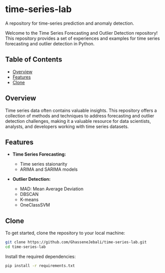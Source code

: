 # time-series-lab
A repository for time-series prediction and anomaly detection.

Welcome to the Time Series Forecasting and Outlier Detection repository! This repository provides a set of experiences and examples for time series forecasting and outlier detection in Python.

## Table of Contents

- [Overview](#overview)
- [Features](#features)
- [Clone](#Clone)

## Overview

Time series data often contains valuable insights. This repository offers a collection of methods and techniques to address forecasting and outlier detection challenges, making it a valuable resource for data scientists, analysts, and developers working with time series datasets.

## Features

- **Time Series Forecasting:**
  - Time series staionarity
  - ARIMA and SARIMA models

- **Outlier Detection:**
  - MAD: Mean Average Deviation
  - DBSCAN
  - K-means
  - OneClassSVM

## Clone

To get started, clone the repository to your local machine:

```bash
git clone https://github.com/GhasseneJebali/time-series-lab.git
cd time-series-lab
```

Install the required dependencies:

```bash
pip install -r requirements.txt
```
